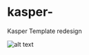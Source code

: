 # kasper-

Kasper Template redesign

![alt text](https://github.com/laithbhais/kasper-/blob/main/Kasper%20Template.png)
